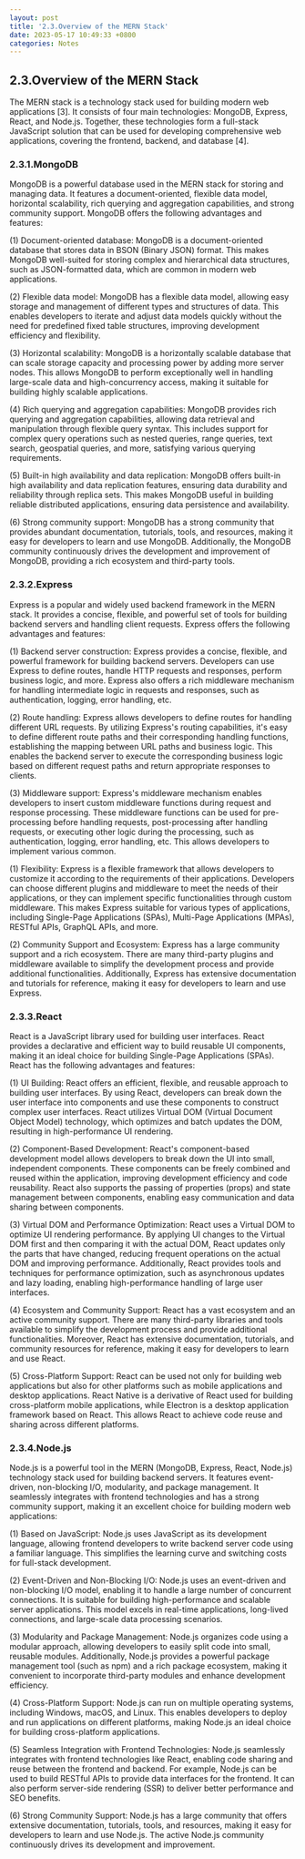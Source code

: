 ```yaml
---
layout: post
title: '2.3.Overview of the MERN Stack'
date: 2023-05-17 10:49:33 +0800
categories: Notes
---
```


## 2.3.Overview of the MERN Stack

The MERN stack is a technology stack used for building modern web applications [3]. It consists of four main technologies: MongoDB, Express, React, and Node.js. Together, these technologies form a full-stack JavaScript solution that can be used for developing comprehensive web applications, covering the frontend, backend, and database [4].

### 2.3.1.MongoDB

MongoDB is a powerful database used in the MERN stack for storing and managing data. It features a document-oriented, flexible data model, horizontal scalability, rich querying and aggregation capabilities, and strong community support. MongoDB offers the following advantages and features:

(1) Document-oriented database: MongoDB is a document-oriented database that stores data in BSON (Binary JSON) format. This makes MongoDB well-suited for storing complex and hierarchical data structures, such as JSON-formatted data, which are common in modern web applications.

(2) Flexible data model: MongoDB has a flexible data model, allowing easy storage and management of different types and structures of data. This enables developers to iterate and adjust data models quickly without the need for predefined fixed table structures, improving development efficiency and flexibility.

(3) Horizontal scalability: MongoDB is a horizontally scalable database that can scale storage capacity and processing power by adding more server nodes. This allows MongoDB to perform exceptionally well in handling large-scale data and high-concurrency access, making it suitable for building highly scalable applications.

(4) Rich querying and aggregation capabilities: MongoDB provides rich querying and aggregation capabilities, allowing data retrieval and manipulation through flexible query syntax. This includes support for complex query operations such as nested queries, range queries, text search, geospatial queries, and more, satisfying various querying requirements.

(5) Built-in high availability and data replication: MongoDB offers built-in high availability and data replication features, ensuring data durability and reliability through replica sets. This makes MongoDB useful in building reliable distributed applications, ensuring data persistence and availability.

(6) Strong community support: MongoDB has a strong community that provides abundant documentation, tutorials, tools, and resources, making it easy for developers to learn and use MongoDB. Additionally, the MongoDB community continuously drives the development and improvement of MongoDB, providing a rich ecosystem and third-party tools.

### 2.3.2.Express

Express is a popular and widely used backend framework in the MERN stack. It provides a concise, flexible, and powerful set of tools for building backend servers and handling client requests. Express offers the following advantages and features:

(1) Backend server construction: Express provides a concise, flexible, and powerful framework for building backend servers. Developers can use Express to define routes, handle HTTP requests and responses, perform business logic, and more. Express also offers a rich middleware mechanism for handling intermediate logic in requests and responses, such as authentication, logging, error handling, etc.

(2) Route handling: Express allows developers to define routes for handling different URL requests. By utilizing Express's routing capabilities, it's easy to define different route paths and their corresponding handling functions, establishing the mapping between URL paths and business logic. This enables the backend server to execute the corresponding business logic based on different request paths and return appropriate responses to clients.

(3) Middleware support: Express's middleware mechanism enables developers to insert custom middleware functions during request and response processing. These middleware functions can be used for pre-processing before handling requests, post-processing after handling requests, or executing other logic during the processing, such as authentication, logging, error handling, etc. This allows developers to implement various common.

(1) Flexibility: Express is a flexible framework that allows developers to customize it according to the requirements of their applications. Developers can choose different plugins and middleware to meet the needs of their applications, or they can implement specific functionalities through custom middleware. This makes Express suitable for various types of applications, including Single-Page Applications (SPAs), Multi-Page Applications (MPAs), RESTful APIs, GraphQL APIs, and more.

(2) Community Support and Ecosystem: Express has a large community support and a rich ecosystem. There are many third-party plugins and middleware available to simplify the development process and provide additional functionalities. Additionally, Express has extensive documentation and tutorials for reference, making it easy for developers to learn and use Express.

### 2.3.3.React

React is a JavaScript library used for building user interfaces. React provides a declarative and efficient way to build reusable UI components, making it an ideal choice for building Single-Page Applications (SPAs). React has the following advantages and features:

(1) UI Building: React offers an efficient, flexible, and reusable approach to building user interfaces. By using React, developers can break down the user interface into components and use these components to construct complex user interfaces. React utilizes Virtual DOM (Virtual Document Object Model) technology, which optimizes and batch updates the DOM, resulting in high-performance UI rendering.

(2) Component-Based Development: React's component-based development model allows developers to break down the UI into small, independent components. These components can be freely combined and reused within the application, improving development efficiency and code reusability. React also supports the passing of properties (props) and state management between components, enabling easy communication and data sharing between components.

(3) Virtual DOM and Performance Optimization: React uses a Virtual DOM to optimize UI rendering performance. By applying UI changes to the Virtual DOM first and then comparing it with the actual DOM, React updates only the parts that have changed, reducing frequent operations on the actual DOM and improving performance. Additionally, React provides tools and techniques for performance optimization, such as asynchronous updates and lazy loading, enabling high-performance handling of large user interfaces.

(4) Ecosystem and Community Support: React has a vast ecosystem and an active community support. There are many third-party libraries and tools available to simplify the development process and provide additional functionalities. Moreover, React has extensive documentation, tutorials, and community resources for reference, making it easy for developers to learn and use React.

(5) Cross-Platform Support: React can be used not only for building web applications but also for other platforms such as mobile applications and desktop applications. React Native is a derivative of React used for building cross-platform mobile applications, while Electron is a desktop application framework based on React. This allows React to achieve code reuse and sharing across different platforms.

### 2.3.4.Node.js

Node.js is a powerful tool in the MERN (MongoDB, Express, React, Node.js) technology stack used for building backend servers. It features event-driven, non-blocking I/O, modularity, and package management. It seamlessly integrates with frontend technologies and has a strong community support, making it an excellent choice for building modern web applications:

(1) Based on JavaScript: Node.js uses JavaScript as its development language, allowing frontend developers to write backend server code using a familiar language. This simplifies the learning curve and switching costs for full-stack development.

(2) Event-Driven and Non-Blocking I/O: Node.js uses an event-driven and non-blocking I/O model, enabling it to handle a large number of concurrent connections. It is suitable for building high-performance and scalable server applications. This model excels in real-time applications, long-lived connections, and large-scale data processing scenarios.

(3) Modularity and Package Management: Node.js organizes code using a modular approach, allowing developers to easily split code into small, reusable modules. Additionally, Node.js provides a powerful package management tool (such as npm) and a rich package ecosystem, making it convenient to incorporate third-party modules and enhance development efficiency.

(4) Cross-Platform Support: Node.js can run on multiple operating systems, including Windows, macOS, and Linux. This enables developers to deploy and run applications on different platforms, making Node.js an ideal choice for building cross-platform applications.

(5) Seamless Integration with Frontend Technologies: Node.js seamlessly integrates with frontend technologies like React, enabling code sharing and reuse between the frontend and backend. For example, Node.js can be used to build RESTful APIs to provide data interfaces for the frontend. It can also perform server-side rendering (SSR) to deliver better performance and SEO benefits.

(6) Strong Community Support: Node.js has a large community that offers extensive documentation, tutorials, tools, and resources, making it easy for developers to learn and use Node.js. The active Node.js community continuously drives its development and improvement.
